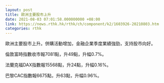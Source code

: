 ```yaml
---
layout: post
title: 歐洲主要股市上升
date: 2021-08-03 07:01:58.000000000 +08:00
link: https://news.rthk.hk/rthk/ch/component/k2/1603926-20210803.htm
categories: rthk
---
```


歐洲主要股市上升。併購活動增加，金融企業季度業績強勁，支持股市向好。

倫敦富時指數收市報7081點，升49點，升幅0.7%。

法蘭克福DAX指數報15568點，升24點，升幅0.16%。

巴黎CAC指數報6675點，升63點，升幅0.96%。
